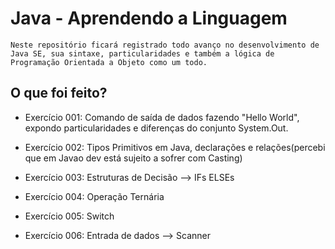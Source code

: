 # Java - Aprendendo a Linguagem
    Neste repositório ficará registrado todo avanço no desenvolvimento de Java SE, sua sintaxe, particularidades e também a lógica de Programação Orientada a Objeto como um todo.

## O que foi feito?
- Exercício 001: Comando de saída de dados fazendo "Hello World", expondo particularidades  e diferenças do conjunto System.Out.

- Exercício 002: Tipos Primitivos em Java, declarações e relações(percebi que em Javao dev está sujeito a sofrer com Casting)

- Exercício 003: Estruturas de Decisão --> IFs ELSEs

- Exercício 004: Operação Ternária

- Exercício 005: Switch

- Exercício 006: Entrada de dados --> Scanner
